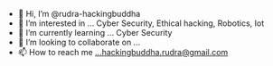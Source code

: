 - 👋 Hi, I’m @rudra-hackingbuddha
- 👀 I’m interested in ... Cyber Security, Ethical hacking, Robotics, Iot
- 🌱 I’m currently learning ... Cyber Security
- 💞️ I’m looking to collaborate on ...
- 📫 How to reach me ...hackingbuddha.rudra@gmail.com

<!---
rudra-hackingbuddha/rudra-hackingbuddha is a ✨ special ✨ repository because its `README.md` (this file) appears on your GitHub profile.
You can click the Preview link to take a look at your changes.
--->

